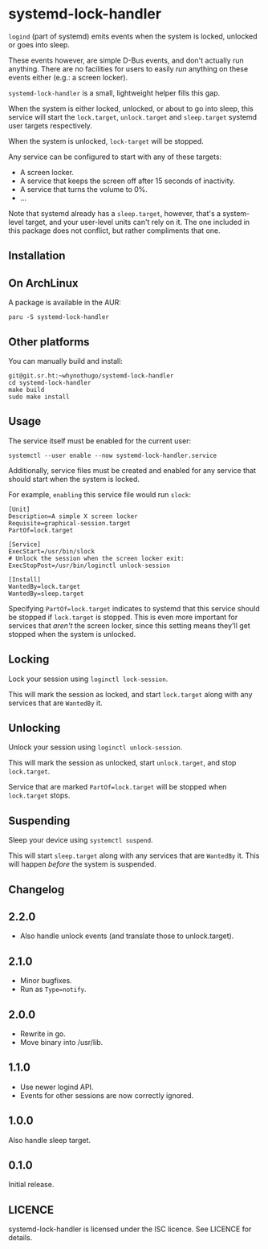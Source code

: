 systemd-lock-handler
====================

`logind` (part of systemd) emits events when the system is locked, unlocked or
goes into sleep.

These events however, are simple D-Bus events, and don't actually run anything.
There are no facilities for users to easily _run_ anything on these events
either (e.g.: a screen locker).

`systemd-lock-handler` is a small, lightweight helper fills this gap.

When the system is either locked, unlocked, or about to go into sleep, this
service will start the `lock.target`, `unlock.target` and `sleep.target`
systemd user targets respectively.

When the system is unlocked, `lock-target` will be stopped.

Any service can be configured to start with any of these targets:

- A screen locker.
- A service that keeps the screen off after 15 seconds of inactivity.
- A service that turns the volume to 0%.
- ...

Note that systemd already has a `sleep.target`, however, that's a system-level
target, and your user-level units can't rely on it. The one included in this
package does not conflict, but rather compliments that one.

Installation
------------

## On ArchLinux

A package is available in the AUR:

    paru -S systemd-lock-handler

## Other platforms

You can manually build and install:

    git@git.sr.ht:~whynothugo/systemd-lock-handler
    cd systemd-lock-handler
    make build
    sudo make install

Usage
-----

The service itself must be enabled for the current user:

    systemctl --user enable --now systemd-lock-handler.service

Additionally, service files must be created and enabled for any service that
should start when the system is locked.

For example, `enabling` this service file would run `slock`:

    [Unit]
    Description=A simple X screen locker
    Requisite=graphical-session.target
    PartOf=lock.target

    [Service]
    ExecStart=/usr/bin/slock
    # Unlock the session when the screen locker exit:
    ExecStopPost=/usr/bin/loginctl unlock-session

    [Install]
    WantedBy=lock.target
    WantedBy=sleep.target

Specifying `PartOf=lock.target` indicates to systemd that this service should
be stopped if `lock.target` is stopped. This is even more important for
services that _aren't_ the screen locker, since this setting means they'll get
stopped when the system is unlocked.

## Locking

Lock your session using `loginctl lock-session`.

This will mark the session as locked, and start `lock.target` along with any
services that are `WantedBy` it.

## Unlocking

Unlock your session using `loginctl unlock-session`.

This will mark the session as unlocked, start `unlock.target`, and stop
`lock.target`. 

Service that are marked `PartOf=lock.target` will be stopped when `lock.target`
stops.

## Suspending

Sleep your device using `systemctl suspend`.

This will start `sleep.target` along with any services that are `WantedBy` it.
This will happen _before_ the system is suspended.

Changelog
---------

## 2.2.0

- Also handle unlock events (and translate those to unlock.target).

## 2.1.0

- Minor bugfixes.
- Run as `Type=notify`.

## 2.0.0

- Rewrite in go.
- Move binary into /usr/lib.

## 1.1.0

- Use newer logind API.
- Events for other sessions are now correctly ignored.

## 1.0.0

Also handle sleep target.

## 0.1.0

Initial release.

LICENCE
-------

systemd-lock-handler is licensed under the ISC licence. See LICENCE for details.
